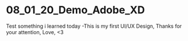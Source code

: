 # 08_01_20_Demo_Adobe_XD
Test something i learned today
-This is my first UI/UX Design, 
Thanks for your attention, 
Love, <3 
